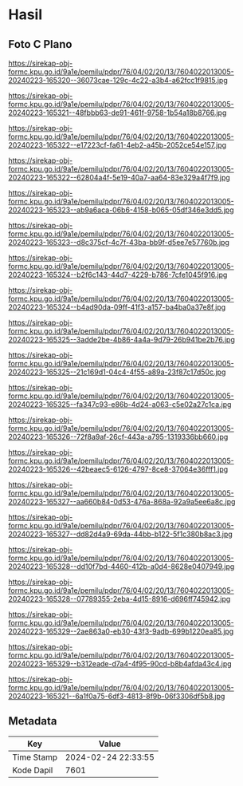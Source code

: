 # Hasil

## Foto C Plano

https://sirekap-obj-formc.kpu.go.id/9a1e/pemilu/pdpr/76/04/02/20/13/7604022013005-20240223-165320--36073cae-129c-4c22-a3b4-a62fcc1f9815.jpg

https://sirekap-obj-formc.kpu.go.id/9a1e/pemilu/pdpr/76/04/02/20/13/7604022013005-20240223-165321--48fbbb63-de91-461f-9758-1b54a18b8766.jpg

https://sirekap-obj-formc.kpu.go.id/9a1e/pemilu/pdpr/76/04/02/20/13/7604022013005-20240223-165322--e17223cf-fa61-4eb2-a45b-2052ce54e157.jpg

https://sirekap-obj-formc.kpu.go.id/9a1e/pemilu/pdpr/76/04/02/20/13/7604022013005-20240223-165322--62804a4f-5e19-40a7-aa64-83e329a4f7f9.jpg

https://sirekap-obj-formc.kpu.go.id/9a1e/pemilu/pdpr/76/04/02/20/13/7604022013005-20240223-165323--ab9a6aca-06b6-4158-b065-05df346e3dd5.jpg

https://sirekap-obj-formc.kpu.go.id/9a1e/pemilu/pdpr/76/04/02/20/13/7604022013005-20240223-165323--d8c375cf-4c7f-43ba-bb9f-d5ee7e57760b.jpg

https://sirekap-obj-formc.kpu.go.id/9a1e/pemilu/pdpr/76/04/02/20/13/7604022013005-20240223-165324--b2f6c143-44d7-4229-b786-7cfe1045f916.jpg

https://sirekap-obj-formc.kpu.go.id/9a1e/pemilu/pdpr/76/04/02/20/13/7604022013005-20240223-165324--b4ad90da-09ff-41f3-a157-ba4ba0a37e8f.jpg

https://sirekap-obj-formc.kpu.go.id/9a1e/pemilu/pdpr/76/04/02/20/13/7604022013005-20240223-165325--3adde2be-4b86-4a4a-9d79-26b941be2b76.jpg

https://sirekap-obj-formc.kpu.go.id/9a1e/pemilu/pdpr/76/04/02/20/13/7604022013005-20240223-165325--21c169d1-04c4-4f55-a89a-23f87c17d50c.jpg

https://sirekap-obj-formc.kpu.go.id/9a1e/pemilu/pdpr/76/04/02/20/13/7604022013005-20240223-165325--fa347c93-e86b-4d24-a063-c5e02a27c1ca.jpg

https://sirekap-obj-formc.kpu.go.id/9a1e/pemilu/pdpr/76/04/02/20/13/7604022013005-20240223-165326--72f8a9af-26cf-443a-a795-1319336bb660.jpg

https://sirekap-obj-formc.kpu.go.id/9a1e/pemilu/pdpr/76/04/02/20/13/7604022013005-20240223-165326--42beaec5-6126-4797-8ce8-37064e36fff1.jpg

https://sirekap-obj-formc.kpu.go.id/9a1e/pemilu/pdpr/76/04/02/20/13/7604022013005-20240223-165327--aa660b84-0d53-476a-868a-92a9a5ee6a8c.jpg

https://sirekap-obj-formc.kpu.go.id/9a1e/pemilu/pdpr/76/04/02/20/13/7604022013005-20240223-165327--dd82d4a9-69da-44bb-b122-5f1c380b8ac3.jpg

https://sirekap-obj-formc.kpu.go.id/9a1e/pemilu/pdpr/76/04/02/20/13/7604022013005-20240223-165328--dd10f7bd-4460-412b-a0d4-8628e0407949.jpg

https://sirekap-obj-formc.kpu.go.id/9a1e/pemilu/pdpr/76/04/02/20/13/7604022013005-20240223-165328--07789355-2eba-4d15-8916-d696ff745942.jpg

https://sirekap-obj-formc.kpu.go.id/9a1e/pemilu/pdpr/76/04/02/20/13/7604022013005-20240223-165329--2ae863a0-eb30-43f3-9adb-699b1220ea85.jpg

https://sirekap-obj-formc.kpu.go.id/9a1e/pemilu/pdpr/76/04/02/20/13/7604022013005-20240223-165329--b312eade-d7a4-4f95-90cd-b8b4afda43c4.jpg

https://sirekap-obj-formc.kpu.go.id/9a1e/pemilu/pdpr/76/04/02/20/13/7604022013005-20240223-165321--6a1f0a75-6df3-4813-8f9b-06f3306df5b8.jpg


## Metadata

| Key        | Value               |
| ---------- | ------------------- |
| Time Stamp | 2024-02-24 22:33:55 |
| Kode Dapil | 7601                |



